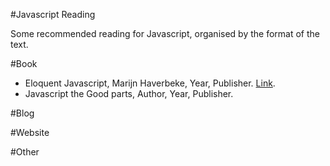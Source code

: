 #Javascript Reading

Some recommended reading for Javascript, organised by the format of the text.

#Book

* Eloquent Javascript, Marijn Haverbeke, Year, Publisher. [Link](http://eloquentjavascript.net). 
* Javascript the Good parts,  Author, Year, Publisher.


#Blog

#Website

#Other
